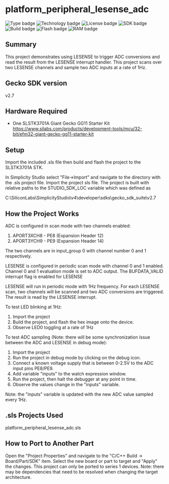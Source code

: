 # platform_peripheral_lesense_adc #
![Type badge](https://img.shields.io/badge/dynamic/json?url=https://raw.githubusercontent.com/SiliconLabs/application_examples_ci/master/platform_applications/platform_peripheral_lesense_adc_common.json&label=Type&query=type&color=green)
![Technology badge](https://img.shields.io/badge/dynamic/json?url=https://raw.githubusercontent.com/SiliconLabs/application_examples_ci/master/platform_applications/platform_peripheral_lesense_adc_common.json&label=Technology&query=technology&color=green)
![License badge](https://img.shields.io/badge/dynamic/json?url=https://raw.githubusercontent.com/SiliconLabs/application_examples_ci/master/platform_applications/platform_peripheral_lesense_adc_common.json&label=License&query=license&color=green)
![SDK badge](https://img.shields.io/badge/dynamic/json?url=https://raw.githubusercontent.com/SiliconLabs/application_examples_ci/master/platform_applications/platform_peripheral_lesense_adc_common.json&label=SDK&query=sdk&color=green)
![Build badge](https://img.shields.io/endpoint?url=https://raw.githubusercontent.com/SiliconLabs/application_examples_ci/master/platform_applications/platform_peripheral_lesense_adc_build_status.json)
![Flash badge](https://img.shields.io/badge/dynamic/json?url=https://raw.githubusercontent.com/SiliconLabs/application_examples_ci/master/platform_applications/platform_peripheral_lesense_adc_common.json&label=Flash&query=flash&color=blue)
![RAM badge](https://img.shields.io/badge/dynamic/json?url=https://raw.githubusercontent.com/SiliconLabs/application_examples_ci/master/platform_applications/platform_peripheral_lesense_adc_common.json&label=RAM&query=ram&color=blue)

## Summary ##

This project demonstrates using LESENSE to trigger ADC conversions and read the result from the LESENSE interrupt handler. This project
scans over two LESENSE channels and sample two ADC inputs at a rate of 1Hz.

## Gecko SDK version ##

v2.7

## Hardware Required ##

- One SLSTK3701A Giant Gecko GG11 Starter Kit
<https://www.silabs.com/products/development-tools/mcu/32-bit/efm32-giant-gecko-gg11-starter-kit>

## Setup ##

Import the included .sls file then build and flash the project to the SLSTK3701A STK.

In Simplicity Studio select "File->Import" and navigate to the directory with the .sls project file.
Import the project sls file.
The project is built with relative paths to the STUDIO_SDK_LOC variable which was defined as

C:\SiliconLabs\SimplicityStudio\v4\developer\sdks\gecko_sdk_suite\v2.7

## How the Project Works ##

ADC is configured in scan mode with two channels enabled:
1. APORT3XCH8 - PE8 (Expansion Header 12)
2. APORT3YCH9 - PE9 (Expansion Header 14)

The two channels are in input_group 0 with channel number 0 and 1 respectively.

LESENSE is configured in periodic scan mode with channel 0 and 1 enabled. Channel 0 and 1 evaluation mode is set to
ADC output. The BUFDATA_VALID interrupt flag is enabled for LESENSE

LESENSE will run in periodic mode with 1Hz frequency. For each LESENSE scan, two channels will be scanned and
two ADC conversions are triggered. The result is read by the LESENSE interrupt.

To test LED blinking at 1Hz:
1. Import the project
2. Build the project, and flash the hex image onto the device.
3. Observe LED0 toggling at a rate of 1Hz

To test ADC sampling (Note: there will be some synchronization issue between the ADC and LESENSE in debug mode):
1. Import the project
2. Run the project in debug mode by clicking on the debug icon.
3. Connect a known voltage supply that is between 0-2.5V to the ADC input pins PE8/PE9.
4. Add variable "inputs" to the watch expression window.
5. Run the project, then halt the debugger at any point in time.
6. Observe the values change in the "inputs" variable.

Note: the "inputs" variable is updated with the new ADC value sampled every 1Hz.

## .sls Projects Used ##

platform_peripheral_lesense_adc.sls

## How to Port to Another Part ##

Open the "Project Properties" and navigate to the "C/C++ Build -> Board/Part/SDK" item.  Select the new board or part to target and "Apply" the changes. This project can only be ported to series 1 devices.  Note: there may be dependencies that need to be resolved when changing the target architecture.
